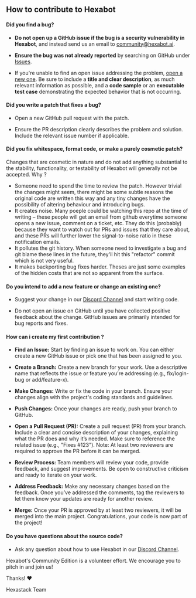 ## How to contribute to Hexabot

#### **Did you find a bug?**

* **Do not open up a GitHub issue if the bug is a security vulnerability
  in Hexabot**, and instead send us an email to community@hexabot.ai.

* **Ensure the bug was not already reported** by searching on GitHub under [Issues](https://github.com/hexastack/hexabot/issues).

* If you're unable to find an open issue addressing the problem, [open a new one](https://github.com/hexastack/hexabot/issues/new). Be sure to include a **title and clear description**, as much relevant information as possible, and a **code sample** or an **executable test case** demonstrating the expected behavior that is not occurring.

#### **Did you write a patch that fixes a bug?**

* Open a new GitHub pull request with the patch.

* Ensure the PR description clearly describes the problem and solution. Include the relevant issue number if applicable.

#### **Did you fix whitespace, format code, or make a purely cosmetic patch?**

Changes that are cosmetic in nature and do not add anything substantial to the stability, functionality, or testability of Hexabot will generally not be accepted. Why ?
- Someone need to spend the time to review the patch. However trivial the changes might seem, there might be some subtle reasons the original code are written this way and any tiny changes have the possibility of altering behaviour and introducing bugs.
- It creates noise. Many poeple could be watching this repo at the time of writing – these people will get an email from github everytime someone opens a new issue, comment on a ticket, etc. They do this (probably) because they want to watch out for PRs and issues that they care about, and these PRs will further lower the signal-to-noise ratio in these notification emails.
- It pollutes the git history. When someone need to investigate a bug and git blame these lines in the future, they'll hit this "refactor" commit which is not very useful.
- It makes backporting bug fixes harder.
Theses are just some examples of the hidden costs that are not so apparent from the surface.

#### **Do you intend to add a new feature or change an existing one?**

* Suggest your change in our [Discord Channel](https://discord.gg/rNb9t2MFkG) and start writing code.

* Do not open an issue on GitHub until you have collected positive feedback about the change. GitHub issues are primarily intended for bug reports and fixes.


#### **How can i create my first contribution ?**

- **Find an Issue:**
  Start by finding an issue to work on. You can either create a new GitHub issue or pick one that has been assigned to you.

- **Create a Branch:**
  Create a new branch for your work. Use a descriptive name that reflects the issue or feature you're addressing (e.g., fix/login-bug or add/feature-x).

- **Make Changes:**
  Write or fix the code in your branch. Ensure your changes align with the project's coding standards and guidelines.

- **Push Changes:**
  Once your changes are ready, push your branch to GitHub.

- **Open a Pull Request (PR):**
  Create a pull request (PR) from your branch. Include a clear and concise description of your changes, explaining what the PR does and why it’s needed. Make sure to reference the related issue (e.g., "Fixes #123").
  Note: At least two reviewers are required to approve the PR before it can be merged.

- **Review Process:**
  Team members will review your code, provide feedback, and suggest improvements. Be open to constructive criticism and ready to iterate on your work.

- **Address Feedback:**
  Make any necessary changes based on the feedback. Once you’ve addressed the comments, tag the reviewers to let them know your updates are ready for another review.

- **Merge:**
  Once your PR is approved by at least two reviewers, it will be merged into the main project. Congratulations, your code is now part of the project!

#### **Do you have questions about the source code?**

* Ask any question about how to use Hexabot in our [Discord Channel](https://discord.gg/rNb9t2MFkG).


Hexabot's Community Edition is a volunteer effort. We encourage you to pitch in and join us!

Thanks! :heart:

Hexastack Team
